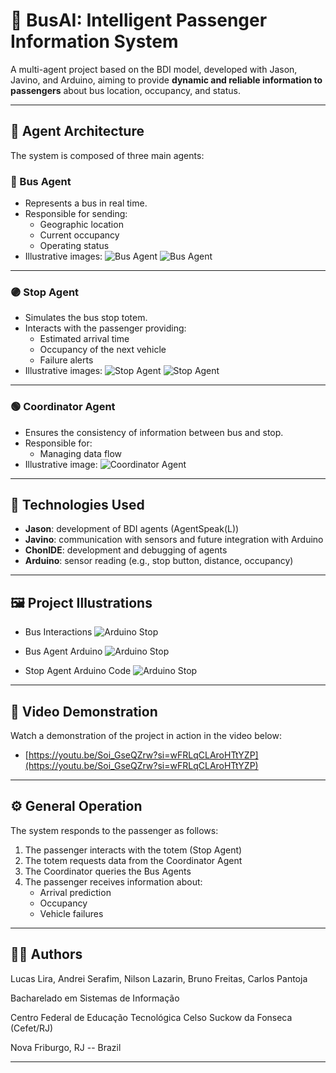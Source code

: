 # 🚌 BusAI: Intelligent Passenger Information System

A multi-agent project based on the BDI model, developed with Jason, Javino, and Arduino, aiming to provide **dynamic and reliable information to passengers** about bus location, occupancy, and status.

---

## 🧠 Agent Architecture

The system is composed of three main agents:

### 🔵 Bus Agent

- Represents a bus in real time.
- Responsible for sending:
  - Geographic location
  - Current occupancy
  - Operating status
- Illustrative images:
  ![Bus Agent](imagens/BusCommunicator.png)
  ![Bus Agent](imagens/Busimg2.png)

---

### 🟣 Stop Agent

- Simulates the bus stop totem.
- Interacts with the passenger providing:
  - Estimated arrival time
  - Occupancy of the next vehicle
  - Failure alerts
- Illustrative images:
  ![Stop Agent](imagens/codigo-agentPontoCommunicator.png)
  ![Stop Agent](imagens/ArgoPonto.png)

---

### 🟢 Coordinator Agent

- Ensures the consistency of information between bus and stop.
- Responsible for:
  - Managing data flow
- Illustrative image:
  ![Coordinator Agent](imagens/Controller.png)

---

## 🔧 Technologies Used

- **Jason**: development of BDI agents (AgentSpeak(L))
- **Javino**: communication with sensors and future integration with Arduino
- **ChonIDE**: development and debugging of agents
- **Arduino**: sensor reading (e.g., stop button, distance, occupancy)

---

## 🖼️ Project Illustrations

- Bus Interactions
  ![Arduino Stop](imagens/ResultadoInteraçãoBus.png)

- Bus Agent Arduino
  ![Arduino Stop](imagens/ArduinoBus.png)

- Stop Agent Arduino Code
  ![Arduino Stop](imagens/ArduinoPonto.png)

---

## 🎥 Video Demonstration

Watch a demonstration of the project in action in the video below:

- [https://youtu.be/Soi_GseQZrw?si=wFRLqCLAroHTtYZP](https://youtu.be/Soi_GseQZrw?si=wFRLqCLAroHTtYZP)

---

## ⚙️ General Operation

The system responds to the passenger as follows:

1. The passenger interacts with the totem (Stop Agent)
2. The totem requests data from the Coordinator Agent
3. The Coordinator queries the Bus Agents
4. The passenger receives information about:
   - Arrival prediction
   - Occupancy
   - Vehicle failures

---

## 👨‍💻 Authors

Lucas Lira, Andrei Serafim, Nilson Lazarin, Bruno Freitas, Carlos Pantoja

Bacharelado em Sistemas de Informação 

Centro Federal de Educação Tecnológica Celso Suckow da Fonseca (Cefet/RJ) 

Nova Friburgo, RJ -- Brazil

---
